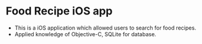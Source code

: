# Food Recipe iOS app
* This is a iOS application which allowed users to search for food recipes. 
* Applied knowledge of Objective-C, SQLite for database.
